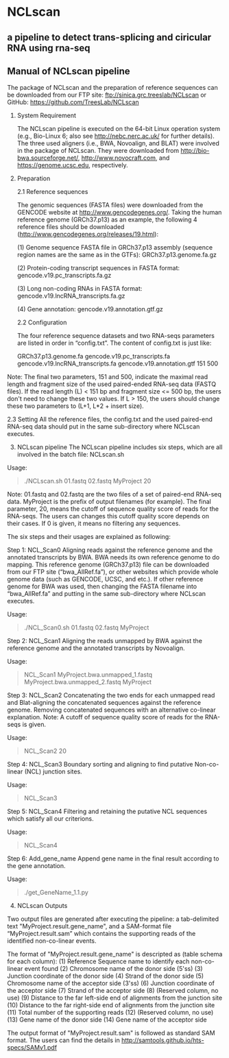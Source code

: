 NCLscan
=======
a pipeline to detect trans-splicing and ciricular RNA using rna-seq
--------------
Manual of NCLscan pipeline
--------------
The package of NCLscan and the preparation of reference sequences can be downloaded
from our FTP site: ftp://sinica.grc.treeslab/NCLscan or 
GitHub: https://github.com/TreesLab/NCLscan

1. System Requirement

   The NCLscan pipeline is executed on the 64-bit Linux operation system 
   (e.g., Bio-Linux 6; also see http://nebc.nerc.ac.uk/ for further details). 
   The three used aligners (i.e., BWA, Novoalign, and BLAT) were involved in the package
   of NCLscan. They were downloaded from http://bio-bwa.sourceforge.net/,
   http://www.novocraft.com, and https://genome.ucsc.edu, respectively.

2. Preparation

   2.1 Reference sequences
   
   The genomic sequences (FASTA files) were downloaded from the GENCODE website at 
   http://www.gencodegenes.org/. Taking the human reference genome (GRCh37.p13) as 
   an example, the following 4 reference files should be 
   downloaded (http://www.gencodegenes.org/releases/19.html):
   
   (1) Genome sequence FASTA file in GRCh37.p13 assembly (sequence region names are
       the same as in the GTFs): GRCh37.p13.genome.fa.gz
   
   (2) Protein-coding transcript sequences in FASTA format: gencode.v19.pc_transcripts.fa.gz
   
   (3) Long non-coding RNAs in FASTA format: gencode.v19.lncRNA_transcripts.fa.gz
    
   (4) Gene annotation: gencode.v19.annotation.gtf.gz

   2.2 Configuration 
 
   The four reference sequence datasets and two RNA-seqs parameters are listed in order 
   in “config.txt”. The content of config.txt is just like:
 
   GRCh37.p13.genome.fa
 gencode.v19.pc_transcripts.fa
 gencode.v19.lncRNA_transcripts.fa
 gencode.v19.annotation.gtf
 151
 500
   
 Note: The final two parameters, 151 and 500, indicate the maximal read length and fragment size of the used 
 paired-ended RNA-seq data (FASTQ files). If the read length (L) < 151 bp and fragment size <= 500 bp, 
 the users don't need to change these two values. If L > 150, the users should change these two parameters 
 to (L+1, L*2 + insert size).
 
 2.3 Setting
 All the reference files, the config.txt and the used paired-end RNA-seq data should put in the same 
 sub-directory where NCLscan executes.

3. NCLscan pipeline
The NCLscan pipeline includes six steps, which are all involved in the batch file: NCLscan.sh

Usage:
>./NCLscan.sh 01.fastq 02.fastq MyProject 20

Note: 01.fastq and 02.fastq are the two files of a set of paired-end RNA-seq data. MyProject is the prefix of 
output filenames (for example). The final parameter, 20, means the cutoff of sequence quality score of reads for 
the RNA-seqs. The users can changes this cutoff quality score depends on their cases. 
If 0 is given, it means no filtering any sequences.

The six steps and their usages are explained as following:

Step 1: NCL_Scan0
Aligning reads against the reference genome and the annotated transcripts by BWA. BWA needs its own reference genome to do mapping. This reference genome (GRCh37.p13) file can be downloaded from our FTP site (“bwa_AllRef.fa”), 
or other websites which provide whole genome data (such as GENCODE, UCSC, and etc.). If other reference genome 
for BWA was used, then changing the FASTA filename into “bwa_AllRef.fa” and putting in the same sub-directory where NCLscan executes.

Usage:
>./NCL_Scan0.sh 01.fastq 02.fastq MyProject

Step 2: NCL_Scan1
Aligning the reads unmapped by BWA against the reference genome and the annotated transcripts by Novoalign.

Usage:
> NCL_Scan1 MyProject.bwa.unmapped_1.fastq MyProject.bwa.unmapped_2.fastq MyProject

Step 3: NCL_Scan2
Concatenating the two ends for each unmapped read and Blat-aligning the concatenated sequences against the reference genome. Removing concatenated sequences with an alternative co-linear explanation. 
Note: A cutoff of sequence quality score of reads for the RNA-seqs is given. 

Usage:
> NCL_Scan2 20

Step 4: NCL_Scan3
Boundary sorting and aligning to find putative Non-co-linear (NCL) junction sites.

Usage:
> NCL_Scan3

Step 5: NCL_Scan4
Filtering and retaining the putative NCL sequences which satisfy all our criterions. 

Usage:
> NCL_Scan4

Step 6: Add_gene_name
Append gene name in the final result according to the gene annotation.

Usage:
> ./get_GeneName_1.1.py


4. NCLscan Outputs

Two output files are generated after executing the pipeline: a tab-delimited text "MyProject.result.gene_name", 
and a SAM-format file “MyProject.result.sam” which contains the supporting reads of the identified non-co-linear events.

The format of "MyProject.result.gene_name" is descripted as (table schema for each column):
(1) Reference Sequence name to identify each non-co-linear event found
(2) Chromosome name of the donor side (5'ss) 
(3) Junction coordinate of the donor side
(4) Strand of the donor side
(5) Chromosome name of the acceptor side (3'ss) 
(6) Junction coordinate of the acceptor side
(7) Strand of the acceptor side
(8) (Reserved column, no use)
(9) Distance to the far left-side end of alignments from the junction site
(10) Distance to the far right-side end of alignments from the junction site
(11) Total number of the supporting reads
(12) (Reserved column, no use)
(13) Gene name of the donor side
(14) Gene name of the acceptor side

The output format of "MyProject.result.sam" is followed as standard SAM format. The users can find the details in http://samtools.github.io/hts-specs/SAMv1.pdf
